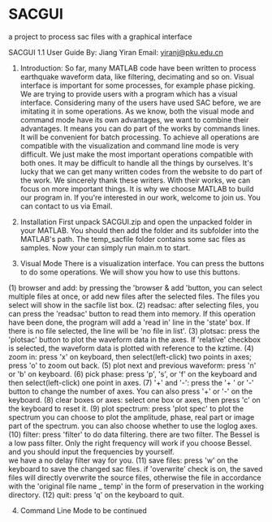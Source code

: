 # SACGUI
a project to process sac files with a graphical interface

SACGUI 1.1 User Guide
By: Jiang Yiran          Email: yiranj@pku.edu.cn

1. Introduction:
         So far, many MATLAB code have been written to process earthquake waveform data, like filtering, decimating and so on.  Visual interface is important for some processes, for example phase picking. We are trying to provide users with a program which has a visual interface. Considering many of the users have used SAC before, we are imitating it in some operations.
        As we know, both the visual mode and command mode have its own advantages, we want to combine their advantages. It means you can do part of the works by commands lines. It will be convenient for batch processing. To achieve all operations are compatible with the visualization and command line mode is very difficult. We just make the most important operations compatible with both ones.
         It may be difficult to handle all the things by ourselves. It's lucky that we can get many written codes from the website to do part of the work. We sincerely thank these writers. With their works, we can focus on more important things. It is why we choose MATLAB to build our program in.
         If you're interested in our work, welcome to join us. You can contact to us via Email.

2. Installation
         First unpack SACGUI.zip and open the unpacked folder in your MATLAB. You should then add the folder and its subfolder into the MATLAB's path. The temp_sacfile folder contains some sac files as samples. 
          Now your can simply run main.m to start.

3. Visual Mode
         There is a visualization interface. You can press the buttons to do some operations. We will show you how to use this buttons.
 

(1)	browser and add: by pressing the 'browser & add 'button, you can select multiple files at once, or add new files after the selected files. The files you select will show in the sacfile list box.
(2)	readsac: after selecting files, you can press the 'readsac' button to read them into memory. If this operation have been done, the program will add a 'read in' line in the 'state' box. If there is no file selected, the line will be 'no file in list'. 
(3)	plotsac: press the 'plotsac' button to plot the waveform data in the axes. If 'relative' checkbox is selected, the waveform data is plotted with reference to the kztime.
(4)	zoom in:  press 'x' on keyboard, then select(left-click) two points in axes;
                  press 'o' to zoom out back.
(5)	plot next and previous waveform: press 'n' or 'b' on keyboard.
(6)	pick phase: press 'p', 's', or 'f' on the keyboard and then select(left-click)  one point in axes.
(7)	'+' and '-': press the '+ ' or '-' button to change the number of axes. You can also press '+' or '-' on the keyboard.
(8)	clear boxes or axes: select one box or axes, then press 'c' on the keyboard to reset it.
(9)	plot spectrum:  press 'plot spec' to plot the spectrum
you can choose to plot the amplitude, phase, real part or image part of the spectrum.
you can also choose whether to use the loglog axes.
(10) filter: press 'filter' to do data filtering.
                              there are two filter. The Bessel is a low pass filter. Only the right frequency will work if you choose Bessel.
                              and you should input the frequencies by yourself.    
we have a no delay filter way for you.
(11) save files:   press 'w' on the keyboard to save the changed sac files.
if 'overwrite' check is on, the saved files will directly overwrite the source files, otherwise the file in accordance with the 'original file name _ temp' in the form of preservation in the working directory. 
(12) quit: press 'q' on the keyboard to quit.

4. Command Line Mode
                        to be continued
